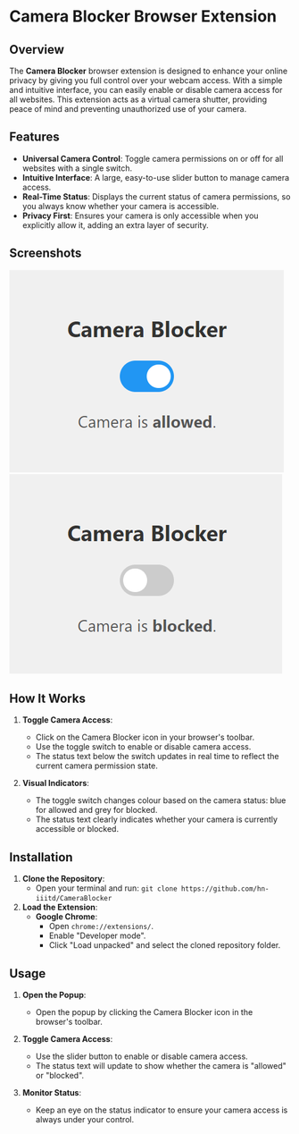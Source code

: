 # Camera Blocker Browser Extension


## Overview

The **Camera Blocker** browser extension is designed to enhance your online privacy by giving you full control over your webcam access. With a simple and intuitive interface, you can easily enable or disable camera access for all websites. This extension acts as a virtual camera shutter, providing peace of mind and preventing unauthorized use of your camera.

## Features

- **Universal Camera Control**: Toggle camera permissions on or off for all websites with a single switch.
- **Intuitive Interface**: A large, easy-to-use slider button to manage camera access.
- **Real-Time Status**: Displays the current status of camera permissions, so you always know whether your camera is accessible.
- **Privacy First**: Ensures your camera is only accessible when you explicitly allow it, adding an extra layer of security.

## Screenshots

![Screenshot1](https://github.com/hn-iiitd/CameraBlocker/blob/main/Screenshot.png)
![Screenshot2](https://github.com/hn-iiitd/CameraBlocker/blob/main/Screenshot%202024-07-05%20161803.png)
## How It Works

1. **Toggle Camera Access**:
   - Click on the Camera Blocker icon in your browser's toolbar.
   - Use the toggle switch to enable or disable camera access.
   - The status text below the switch updates in real time to reflect the current camera permission state.

2. **Visual Indicators**:
   - The toggle switch changes colour based on the camera status: blue for allowed and grey for blocked.
   - The status text clearly indicates whether your camera is currently accessible or blocked.

## Installation

1. **Clone the Repository**:
   - Open your terminal and run: `git clone https://github.com/hn-iiitd/CameraBlocker`
2. **Load the Extension**:
   - **Google Chrome**:
     - Open `chrome://extensions/`.
     - Enable "Developer mode".
     - Click "Load unpacked" and select the cloned repository folder.

## Usage

1. **Open the Popup**:
   - Open the popup by clicking the Camera Blocker icon in the browser's toolbar.

2. **Toggle Camera Access**:
   - Use the slider button to enable or disable camera access. 
   - The status text will update to show whether the camera is "allowed" or "blocked".

3. **Monitor Status**:
   - Keep an eye on the status indicator to ensure your camera access is always under your control.

